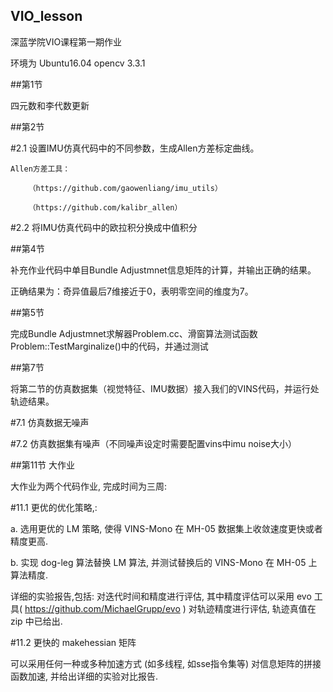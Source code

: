 ## VIO_lesson

深蓝学院VIO课程第一期作业

环境为 	Ubuntu16.04 
		opencv 3.3.1


##第1节

四元数和李代数更新



##第2节

#2.1 设置IMU仿真代码中的不同参数，生成Allen方差标定曲线。

	Allen方差工具：

		（https://github.com/gaowenliang/imu_utils）

		（https://github.com/kalibr_allen）

#2.2 将IMU仿真代码中的欧拉积分换成中值积分


##第4节

补充作业代码中单目Bundle Adjustmnet信息矩阵的计算，并输出正确的结果。

正确结果为：奇异值最后7维接近于0，表明零空间的维度为7。



##第5节

完成Bundle Adjustmnet求解器Problem.cc、滑窗算法测试函数Problem::TestMarginalize()中的代码，并通过测试



##第7节

将第二节的仿真数据集（视觉特征、IMU数据）接入我们的VINS代码，并运行处轨迹结果。

#7.1 仿真数据无噪声

#7.2 仿真数据集有噪声（不同噪声设定时需要配置vins中imu noise大小）



##第11节 大作业

大作业为两个代码作业, 完成时间为三周:     

#11.1 更优的优化策略,:   
   
   a. 选用更优的 LM 策略, 使得 VINS-Mono 在 MH-05 数据集上收敛速度更快或者精度更高.  
   
   b. 实现 dog-leg 算法替换 LM 算法, 并测试替换后的 VINS-Mono 在 MH-05 上算法精度.    
   
   详细的实验报告,包括: 对迭代时间和精度进行评估, 其中精度评估可以采用 evo 工具( https://github.com/MichaelGrupp/evo ) 对轨迹精度进行评估, 轨迹真值在 zip 中已给出.   
 

#11.2 更快的 makehessian 矩阵  

   可以采用任何一种或多种加速方式 (如多线程, 如sse指令集等) 对信息矩阵的拼接函数加速, 并给出详细的实验对比报告.

